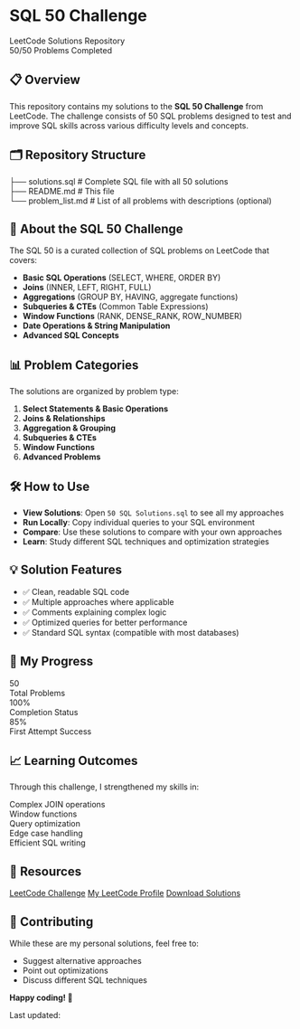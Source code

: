<body>
    <div class="header">
        <h1>SQL 50 Challenge</h1>
        <div class="subtitle">LeetCode Solutions Repository</div>
        <div class="badge">50/50 Problems Completed</div>
    </div>
    <div class="section">
        <h2>📋 Overview</h2>
        <p>This repository contains my solutions to the <strong>SQL 50 Challenge</strong> from LeetCode. The challenge consists of 50 SQL problems designed to test and improve SQL skills across various difficulty levels and concepts.</p>
    </div>
    <div class="section">
        <h2>🗂️ Repository Structure</h2>
        <div class="file-structure">
├── solutions.sql          # Complete SQL file with all 50 solutions<br>
├── README.md             # This file<br>
└── problem_list.md       # List of all problems with descriptions (optional)
        </div>
    </div>
    <div class="section">
        <h2>🚀 About the SQL 50 Challenge</h2>
        <p>The SQL 50 is a curated collection of SQL problems on LeetCode that covers:</p>
        <ul>
            <li><strong>Basic SQL Operations</strong> (SELECT, WHERE, ORDER BY)</li>
            <li><strong>Joins</strong> (INNER, LEFT, RIGHT, FULL)</li>
            <li><strong>Aggregations</strong> (GROUP BY, HAVING, aggregate functions)</li>
            <li><strong>Subqueries & CTEs</strong> (Common Table Expressions)</li>
            <li><strong>Window Functions</strong> (RANK, DENSE_RANK, ROW_NUMBER)</li>
            <li><strong>Date Operations & String Manipulation</strong></li>
            <li><strong>Advanced SQL Concepts</strong></li>
        </ul>
    </div>
    <div class="section">
        <h2>📊 Problem Categories</h2>
        <p>The solutions are organized by problem type:</p>
        <ol>
            <li><strong>Select Statements & Basic Operations</strong></li>
            <li><strong>Joins & Relationships</strong></li>
            <li><strong>Aggregation & Grouping</strong></li>
            <li><strong>Subqueries & CTEs</strong></li>
            <li><strong>Window Functions</strong></li>
            <li><strong>Advanced Problems</strong></li>
        </ol>
    </div>
    <div class="section">
        <h2>🛠️ How to Use</h2>
        <ul>
            <li><strong>View Solutions</strong>: Open <code>50 SQL Solutions.sql</code> to see all my approaches</li>
            <li><strong>Run Locally</strong>: Copy individual queries to your SQL environment</li>
            <li><strong>Compare</strong>: Use these solutions to compare with your own approaches</li>
            <li><strong>Learn</strong>: Study different SQL techniques and optimization strategies</li>
        </ul>
    </div>
    <div class="section">
        <h2>💡 Solution Features</h2>
        <ul>
            <li>✅ Clean, readable SQL code</li>
            <li>✅ Multiple approaches where applicable</li>
            <li>✅ Comments explaining complex logic</li>
            <li>✅ Optimized queries for better performance</li>
            <li>✅ Standard SQL syntax (compatible with most databases)</li>
        </ul>
    </div>
    <div class="section">
        <h2>🎯 My Progress</h2>
        <div class="progress-grid">
            <div class="progress-item">
                <div class="progress-number">50</div>
                <div>Total Problems</div>
            </div>
            <div class="progress-item">
                <div class="progress-number">100%</div>
                <div>Completion Status</div>
            </div>
            <div class="progress-item">
                <div class="progress-number">85%</div>
                <div>First Attempt Success</div>
            </div>
        </div>
    </div>
    <div class="section">
        <h2>📈 Learning Outcomes</h2>
        <p>Through this challenge, I strengthened my skills in:</p>
        <div class="skills-grid">
            <div class="skill-tag">Complex JOIN operations</div>
            <div class="skill-tag">Window functions</div>
            <div class="skill-tag">Query optimization</div>
            <div class="skill-tag">Edge case handling</div>
            <div class="skill-tag">Efficient SQL writing</div>
        </div>
    </div>
    <div class="section">
        <h2>🔗 Resources</h2>
        <a href="https://leetcode.com/studyplan/top-sql-50/" class="link-button" target="_blank">LeetCode Challenge</a>
        <a href="https://leetcode.com/your-profile" class="link-button" target="_blank">My LeetCode Profile</a>
        <a href="solutions.sql" class="link-button">Download Solutions</a>
    </div>
    <div class="section">
        <h2>🤝 Contributing</h2>
        <p>While these are my personal solutions, feel free to:</p>
        <ul>
            <li>Suggest alternative approaches</li>
            <li>Point out optimizations</li>
            <li>Discuss different SQL techniques</li>
        </ul>
    </div>
    <div class="footer">
        <p><strong>Happy coding! 🚀</strong></p>
        <p>Last updated: <span id="current-date"></span></p>
    </div>
</body>
</html>
